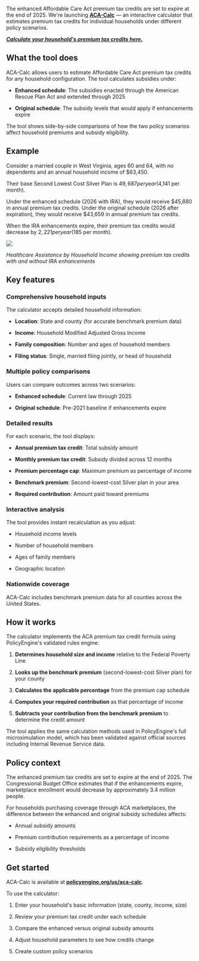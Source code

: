 The enhanced Affordable Care Act premium tax credits are set to expire at the end of 2025. We're launching [**ACA-Calc**](https://policyengine.org/us/aca-calc) — an interactive calculator that estimates premium tax credits for individual households under different policy scenarios.

[**_Calculate your household's premium tax credits here._**](https://policyengine.org/us/aca-calc)

## What the tool does

ACA-Calc allows users to estimate Affordable Care Act premium tax credits for any household configuration. The tool calculates subsidies under:

- **Enhanced schedule**: The subsidies enacted through the American Rescue Plan Act and extended through 2025

- **Original schedule**: The subsidy levels that would apply if enhancements expire

The tool shows side-by-side comparisons of how the two policy scenarios affect household premiums and subsidy eligibility.

## Example

Consider a married couple in West Virginia, ages 60 and 64, with no dependents and an annual household income of $63,450.

Their base Second Lowest Cost Silver Plan is $49,687 per year ($4,141 per month).

Under the enhanced schedule (2026 with IRA), they would receive $45,880 in annual premium tax credits. Under the original schedule (2026 after expiration), they would receive $43,659 in annual premium tax credits.

When the IRA enhancements expire, their premium tax credits would decrease by $2,221 per year ($185 per month).

![](/images/posts/aca-calc-chart.png)

_Healthcare Assistance by Household Income showing premium tax credits with and without IRA enhancements_

## Key features

### Comprehensive household inputs

The calculator accepts detailed household information:

- **Location**: State and county (for accurate benchmark premium data)

- **Income**: Household Modified Adjusted Gross Income

- **Family composition**: Number and ages of household members

- **Filing status**: Single, married filing jointly, or head of household

### Multiple policy comparisons

Users can compare outcomes across two scenarios:

- **Enhanced schedule**: Current law through 2025

- **Original schedule**: Pre-2021 baseline if enhancements expire

### Detailed results

For each scenario, the tool displays:

- **Annual premium tax credit**: Total subsidy amount

- **Monthly premium tax credit**: Subsidy divided across 12 months

- **Premium percentage cap**: Maximum premium as percentage of income

- **Benchmark premium**: Second-lowest-cost Silver plan in your area

- **Required contribution**: Amount paid toward premiums

### Interactive analysis

The tool provides instant recalculation as you adjust:

- Household income levels

- Number of household members

- Ages of family members

- Geographic location

### Nationwide coverage

ACA-Calc includes benchmark premium data for all counties across the United States.

## How it works

The calculator implements the ACA premium tax credit formula using PolicyEngine's validated rules engine:

1. **Determines household size and income** relative to the Federal Poverty Line

2. **Looks up the benchmark premium** (second-lowest-cost Silver plan) for your county

3. **Calculates the applicable percentage** from the premium cap schedule

4. **Computes your required contribution** as that percentage of income

5. **Subtracts your contribution from the benchmark premium** to determine the credit amount

The tool applies the same calculation methods used in PolicyEngine's full microsimulation model, which has been validated against official sources including Internal Revenue Service data.

## Policy context

The enhanced premium tax credits are set to expire at the end of 2025. The Congressional Budget Office estimates that if the enhancements expire, marketplace enrollment would decrease by approximately 3.4 million people.

For households purchasing coverage through ACA marketplaces, the difference between the enhanced and original subsidy schedules affects:

- Annual subsidy amounts

- Premium contribution requirements as a percentage of income

- Subsidy eligibility thresholds

## Get started

ACA-Calc is available at [**policyengine.org/us/aca-calc**](https://policyengine.org/us/aca-calc).

To use the calculator:

1. Enter your household's basic information (state, county, income, size)

2. Review your premium tax credit under each schedule

3. Compare the enhanced versus original subsidy amounts

4. Adjust household parameters to see how credits change

5. Create custom policy scenarios
